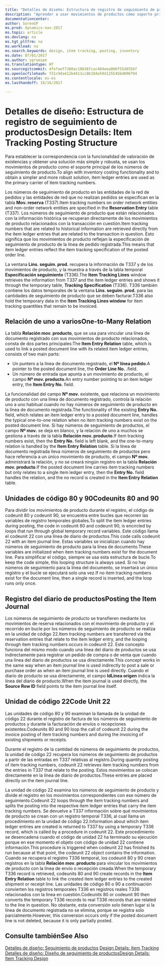 ```yaml
---
title: "Detalles de diseño: Estructura de registro de seguimiento de productos"
description: "Aprender a usar movimientos de productos como soporte principal de los números de seguimiento de producto."
documentationcenter: 
author: SorenGP
ms.prod: dynamics-nav-2017
ms.topic: article
ms.devlang: na
ms.tgt_pltfrm: na
ms.workload: na
ms.search.keywords: design, item tracking, posting, inventory
ms.date: 07/01/2017
ms.author: sgroespe
ms.translationtype: HT
ms.sourcegitcommit: 4fefaef7380ac10836fcac404eea006f55d8556f
ms.openlocfilehash: f31c9da412b4411cc8b104e59d1255456d096794
ms.contentlocale: es-es
ms.lasthandoff: 10/16/2017

---
```

# <a name="design-details-item-tracking-posting-structure"></a><span data-ttu-id="7a72c-103">Detalles de diseño: Estructura de registro de seguimiento de productos</span><span class="sxs-lookup"><span data-stu-id="7a72c-103">Design Details: Item Tracking Posting Structure</span></span>
<span data-ttu-id="7a72c-104">Para establecer la correspondencia con la funcionalidad de valoración de existencias y obtener una solución más simple y robusta, se usan los movimientos de producto como el soporte principal de los números de seguimiento de producto.</span><span class="sxs-lookup"><span data-stu-id="7a72c-104">To align with inventory costing functionality and to obtain a simpler and more robust solution, item ledger entries are used as the primary carrier of item tracking numbers.</span></span>  
  
<span data-ttu-id="7a72c-105">Los números de seguimiento de producto en las entidades de la red de pedidos y las entidades de red que no realizan pedidos se especifican en la tabla **Mov. reserva** (T337).</span><span class="sxs-lookup"><span data-stu-id="7a72c-105">Item tracking numbers on order network entities and non-order network entities are specified in the **Reservation Entry** table (T337).</span></span> <span data-ttu-id="7a72c-106">Los números de seguimiento de producto que están relacionados con la información histórica se recuperan directamente de los movimientos de producto relacionados con la transacción en cuestión.</span><span class="sxs-lookup"><span data-stu-id="7a72c-106">Item tracking numbers that are related to historical information are retrieved directly from the item ledger entries that are related to the transaction in question.</span></span> <span data-ttu-id="7a72c-107">Esto significa que los movimientos de producto reflejan la especificación de seguimiento de producto de la línea de pedido registrada.</span><span class="sxs-lookup"><span data-stu-id="7a72c-107">This means that item ledger entries reflect the item tracking specification of the posted order line.</span></span>  
  
<span data-ttu-id="7a72c-108">La ventana **Líns. seguim. prod.** recupera la información de T337 y de los movimientos de producto, y la muestra a través de la tabla temporal **Especificación seguimiento** (T336).</span><span class="sxs-lookup"><span data-stu-id="7a72c-108">The **Item Tracking Lines** window retrieves the information from T337 and the item ledger entries and shows it through the temporary table, **Tracking Specification** (T336).</span></span> <span data-ttu-id="7a72c-109">T336 también contiene los datos temporales de la ventana **Líns. seguim. prod.** para las cantidades de seguimiento de producto que se deben facturar.</span><span class="sxs-lookup"><span data-stu-id="7a72c-109">T336 also hold the temporary data in the **Item Tracking Lines window** for item tracking quantities that remain to be invoiced.</span></span>  
  
## <a name="one-to-many-relation"></a><span data-ttu-id="7a72c-110">Relación de uno a varios</span><span class="sxs-lookup"><span data-stu-id="7a72c-110">One-to-Many Relation</span></span>  
<span data-ttu-id="7a72c-111">La tabla **Relación mov. producto**, que se usa para vincular una línea de documento registrado con sus movimientos de producto relacionados, consta de dos partes principales:</span><span class="sxs-lookup"><span data-stu-id="7a72c-111">The **Item Entry Relation** table, which is used to link a posted document line with its related item ledger entries, consists of two main parts:</span></span>  
  
* <span data-ttu-id="7a72c-112">Un puntero a la línea de documento registrado, el **Nº línea pedido**.</span><span class="sxs-lookup"><span data-stu-id="7a72c-112">A pointer to the posted document line, the **Order Line No.**</span></span> <span data-ttu-id="7a72c-113">.</span><span class="sxs-lookup"><span data-stu-id="7a72c-113">field.</span></span>  
* <span data-ttu-id="7a72c-114">Un número de entrada que apunta a un movimiento de producto, el campo **Nº mov. producto**.</span><span class="sxs-lookup"><span data-stu-id="7a72c-114">An entry number pointing to an item ledger entry, the **Item Entry No.** field.</span></span>  
  
<span data-ttu-id="7a72c-115">La funcionalidad del campo **Nº mov.** existente, que relaciona un movimiento de producto con una línea de documento registrado, controla la relación uno a uno habitual cuando no hay números de seguimiento de producto en la línea de documento registrada.</span><span class="sxs-lookup"><span data-stu-id="7a72c-115">The functionality of the existing **Entry No.** field, which relates an item ledger entry to a posted document line, handles the typical one-to-one relation when no item tracking numbers exist on the posted document line.</span></span> <span data-ttu-id="7a72c-116">Si hay números de seguimiento de productos, el campo **Nº mov.** se deja en blanco, y la relación de uno a muchos se gestiona a través de la tabla **Relación mov. producto**.</span><span class="sxs-lookup"><span data-stu-id="7a72c-116">If item tracking numbers exist, then the **Entry No.** field is left blank, and the one-to-many relation is handled by the **Item Entry Relation** table.</span></span> <span data-ttu-id="7a72c-117">Si la línea de documento registrada lleva números de seguimiento de productos pero hace referencia a un único movimiento de producto, el campo **Nº mov.** administrará la relación, y no se creará ningún registro en la tabla **Relación mov. producto**.</span><span class="sxs-lookup"><span data-stu-id="7a72c-117">If the posted document line carries item tracking numbers but only relates to a single item ledger entry, then the **Entry No.** field handles the relation, and the no record is created in the **Item Entry Relation** table.</span></span>  
  
## <a name="codeunits-80-and-90"></a><span data-ttu-id="7a72c-118">Unidades de código 80 y 90</span><span class="sxs-lookup"><span data-stu-id="7a72c-118">Codeunits 80 and 90</span></span>  
<span data-ttu-id="7a72c-119">Para dividir los movimientos de producto durante el registro, el código de codeunit 80 y codeunit 90, se encuentra entre bucles que recorren las variables de registro temporales globales.</span><span class="sxs-lookup"><span data-stu-id="7a72c-119">To split the item ledger entries during posting, the code in codeunit 80 and codeunit 90, is encircled by loops that run through global temporary record variables.</span></span> <span data-ttu-id="7a72c-120">Este código llama el codeunit 22 con una línea de diario de productos.</span><span class="sxs-lookup"><span data-stu-id="7a72c-120">This code calls codeunit 22 with an item journal line.</span></span> <span data-ttu-id="7a72c-121">Estas variables se inicializan cuando hay números de seguimiento de producto para la línea de documento.</span><span class="sxs-lookup"><span data-stu-id="7a72c-121">These variables are initialized when item tracking numbers exist for the document line.</span></span> <span data-ttu-id="7a72c-122">Para simplificar el código, siempre se usa esta estructura de bucle.</span><span class="sxs-lookup"><span data-stu-id="7a72c-122">To keep the code simple, this looping structure is always used.</span></span> <span data-ttu-id="7a72c-123">Si no hay números de seguimiento para la línea del documento, se insertará un único registro y el bucle se ejecutará solo una vez.</span><span class="sxs-lookup"><span data-stu-id="7a72c-123">If no item tracking numbers exist for the document line, then a single record is inserted, and the loop runs only once.</span></span>  
  
## <a name="posting-the-item-journal"></a><span data-ttu-id="7a72c-124">Registro del diario de productos</span><span class="sxs-lookup"><span data-stu-id="7a72c-124">Posting the Item Journal</span></span>  
<span data-ttu-id="7a72c-125">Los números de seguimiento de producto se transfieren mediante los movimientos de reserva relacionados con el movimiento de producto y el recorrido en bucle por los números de seguimiento de producto se realiza en la unidad de código 22.</span><span class="sxs-lookup"><span data-stu-id="7a72c-125">Item tracking numbers are transferred via the reservation entries that relate to the item ledger entry, and the looping through item tracking numbers occurs in codeunit 22.</span></span> <span data-ttu-id="7a72c-126">Este concepto funciona del mismo modo cuando una línea del diario de productos se usa indirectamente para registrar un pedido de compra o de venta que cuando una línea del diario de productos se usa directamente.</span><span class="sxs-lookup"><span data-stu-id="7a72c-126">This concept works in the same way when an item journal line is used indirectly to post a sale or purchase order as when an item journal line is used directly.</span></span> <span data-ttu-id="7a72c-127">Cuando el diario de producto se usa directamente, el campo **IdLínea origen** indica la línea del diario de producto.</span><span class="sxs-lookup"><span data-stu-id="7a72c-127">When the item journal is used directly, the **Source Row ID** field points to the item journal line itself.</span></span>  
  
## <a name="code-unit-22"></a><span data-ttu-id="7a72c-128">Unidad de código 22</span><span class="sxs-lookup"><span data-stu-id="7a72c-128">Code Unit 22</span></span>  
<span data-ttu-id="7a72c-129">Las unidades de código 80 y 90 examinan la llamada de la unidad de código 22 durante el registro de factura de los números de seguimiento de productos y durante la facturación de envíos o recepciones existentes.</span><span class="sxs-lookup"><span data-stu-id="7a72c-129">Codeunits 80 and 90 loop the call of codeunit 22 during the invoice posting of item tracking numbers and during the invoicing of existing shipments or receipts.</span></span>  
  
<span data-ttu-id="7a72c-130">Durante el registro de la cantidad de números de seguimiento de productos, la unidad de código 22 recupera los números de seguimiento de productos a partir de las entradas en T337 relativas al registro.</span><span class="sxs-lookup"><span data-stu-id="7a72c-130">During quantity posting of item tracking numbers, codeunit 22 retrieves item tracking numbers from the entries in T337 that relate to the posting.</span></span> <span data-ttu-id="7a72c-131">Estos movimientos se colocan directamente en la línea de diario de productos.</span><span class="sxs-lookup"><span data-stu-id="7a72c-131">These entries are placed directly on the item journal line.</span></span>  
  
<span data-ttu-id="7a72c-132">La unidad de código 22 examina los números de seguimiento de producto y divide el registro en los movimientos correspondientes con ese número de seguimiento.</span><span class="sxs-lookup"><span data-stu-id="7a72c-132">Codeunit 22 loops through the item tracking numbers and splits the posting into the respective item ledger entries that carry the item tracking numbers.</span></span> <span data-ttu-id="7a72c-133">Se devuelve a T337 información sobre qué movimientos de producto se crean con un registro temporal T336, al cual llama un procedimiento en la unidad de código 22.</span><span class="sxs-lookup"><span data-stu-id="7a72c-133">Information about which item ledger entries are created is returned to T337 by using a temporary T336 record, which is called by a procedure in codeunit 22.</span></span> <span data-ttu-id="7a72c-134">Este procedimiento se desencadena cuando el código de unidad 22 ha terminado su ejecución porque en ese momento el objeto con código de unidad 22 contiene información.</span><span class="sxs-lookup"><span data-stu-id="7a72c-134">This procedure is triggered when codeunit 22 has finished its run because at that point, the codeunit 22 object contains the information.</span></span> <span data-ttu-id="7a72c-135">Cuando se recupera el registro T336 temporal, los codeunit 80 y 90 crean registros en la tabla **Relación mov. producto** para vincular los movimientos de producto con la línea de envío o recepción creada.</span><span class="sxs-lookup"><span data-stu-id="7a72c-135">When the temporary T336 record is retrieved, codeunits 80 and 90 create records in the **Item Entry Relation** table to link the created item ledger entries to the created shipment or receipt line.</span></span> <span data-ttu-id="7a72c-136">Las unidades de código 80 o 90 a continuación convierten los registros temporales T336 en registros reales T336 relacionados con la línea en cuestión.</span><span class="sxs-lookup"><span data-stu-id="7a72c-136">Codeunits 80 or codeunit 90 then converts the temporary T336 records to real T336 records that are related to the line in question.</span></span> <span data-ttu-id="7a72c-137">No obstante, esta conversión solo tienen lugar si la línea de documento registrada no se elimina, porque se registra solo parcialmente.</span><span class="sxs-lookup"><span data-stu-id="7a72c-137">However, this conversion occurs only if the posted document line is not deleted, because it is only partially posted.</span></span>  
  
## <a name="see-also"></a><span data-ttu-id="7a72c-138">Consulte también</span><span class="sxs-lookup"><span data-stu-id="7a72c-138">See Also</span></span>  
<span data-ttu-id="7a72c-139">[Detalles de diseño: Seguimiento de productos](design-details-item-tracking.md) </span><span class="sxs-lookup"><span data-stu-id="7a72c-139">[Design Details: Item Tracking](design-details-item-tracking.md) </span></span>  
[<span data-ttu-id="7a72c-140">Detalles de diseño: Diseño de seguimiento de productos</span><span class="sxs-lookup"><span data-stu-id="7a72c-140">Design Details: Item Tracking Design</span></span>](design-details-item-tracking-design.md)

